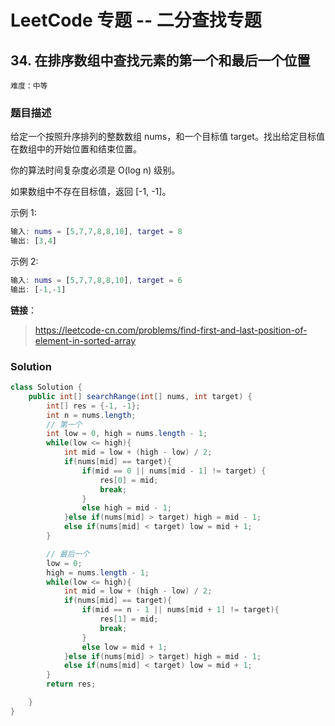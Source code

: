 # LeetCode 专题 -- 二分查找专题

## 34. 在排序数组中查找元素的第一个和最后一个位置

`难度：中等`

### 题目描述

给定一个按照升序排列的整数数组 nums，和一个目标值 target。找出给定目标值在数组中的开始位置和结束位置。

你的算法时间复杂度必须是 O(log n) 级别。

如果数组中不存在目标值，返回 [-1, -1]。

示例 1:

```matlab
输入: nums = [5,7,7,8,8,10], target = 8
输出: [3,4]
```

示例 2:

```matlab
输入: nums = [5,7,7,8,8,10], target = 6
输出: [-1,-1]
```

**链接**：
> <https://leetcode-cn.com/problems/find-first-and-last-position-of-element-in-sorted-array>


### Solution

```java
class Solution {
    public int[] searchRange(int[] nums, int target) {
        int[] res = {-1, -1};
        int n = nums.length;
        // 第一个
        int low = 0, high = nums.length - 1;
        while(low <= high){
            int mid = low + (high - low) / 2;
            if(nums[mid] == target){
                if(mid == 0 || nums[mid - 1] != target) {
                    res[0] = mid;
                    break;
                }
                else high = mid - 1;
            }else if(nums[mid] > target) high = mid - 1;
            else if(nums[mid] < target) low = mid + 1;
        }

        // 最后一个
        low = 0;
        high = nums.length - 1;
        while(low <= high){
            int mid = low + (high - low) / 2;
            if(nums[mid] == target){
                if(mid == n - 1 || nums[mid + 1] != target){
                    res[1] = mid;
                    break;
                }
                else low = mid + 1;
            }else if(nums[mid] > target) high = mid - 1;
            else if(nums[mid] < target) low = mid + 1;
        }
        return res;

    }
}
```
